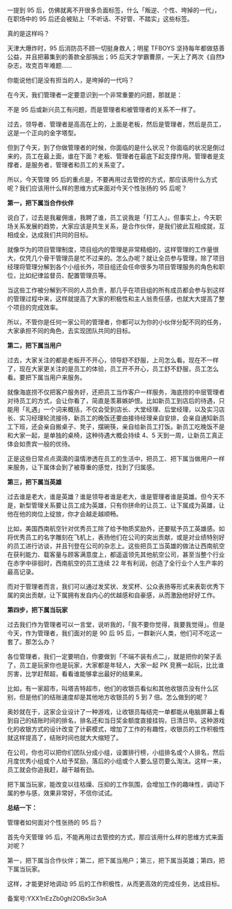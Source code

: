 一提到 95 后，仿佛就离不开很多负面标签，什么「叛逆、个性、垮掉的一代」，在职场中的 95 后还会被贴上「不听话、不好管、不踏实」这些标签。

真的是这样吗？

天津大爆炸时，95 后消防员不顾一切挺身救人；明星 TFBOYS 坚持每年都做慈善公益，并且把募集到的善款全部捐出；95 后天才学霸曹原，一天上了两次《自然》杂志，攻克百年难题……

你能说他们是没有担当的人，是垮掉的一代吗？

在今天，我们管理者一定要意识到一个非常重要的问题，那就是：

不是 95 后或新兴员工有问题，而是管理者和被管理者的关系不一样了。

过去，领导者、管理者是高高在上的，上面是老板，然后是管理者，然后是员工，这是一个正向的金字塔型。

但到了今天，到了你做管理者的时候，你面临的是什么状况？你面临的状况是倒过来的，员工在最上面，谁在下面？老板、管理者在最底下起支撑作用。管理者是支撑者，是服务者，管理者和员工的关系变了。

所以，今天管理 95 后的重点是，不要再用过去管控的方式，那应该用什么方式呢？我们应该用什么样的思维方式来面对今天个性张扬的 95 后呢？

**第一，把下属当合作伙伴**

说白了，过去是我雇佣谁，我聘了谁，员工说我是「打工人」。但事实上，今天职场关系发展的趋势，大家应该是共生关系，是合作伙伴，是我们彼此互相成就，互相成全，达成我们共同的目标。

就像华为的项目管理制度，项目组内的管理是非常精细的，这样管理的工作量很大，仅凭几个骨干管理员是忙不过来的。怎么办呢？就让全员参与管理，除了项目经理将管理分解到各个小组长外，项目组还会任命很多为项目管理服务的角色和职位，比如纪律监督员、配置管理员等。

当这些工作被分解到不同的人员负责，那几乎在项目组的所有成员都会参与到这样的管理过程中来，这样就提高了大家的积极性和主人翁责任感，也就大大提高了整个项目的完成效率。

所以，不管你是任何一家公司的管理者，你都可以为你的小伙伴分配不同的任务，大家承担不同的角色，去实现团队共同的目标。

**第二，把下属当用户**

过去，大家关注的都是老板开不开心，领导舒不舒服，上司怎么看。现在不一样了，现在大家更关注的是员工的体验，员工开不开心，员工舒不舒服，员工怎么看。要把下属当用户来服务。

就像海底捞不仅把客户服务好，还把员工当作客户一样服务，海底捞的中层管理者对待员工的方式，会让你看了，简直是羡慕嫉妒恨。比如新员工到店后的待遇，只能用「礼遇」一个词来概括，不仅会受到店长、大堂经理、后堂经理，以及实习店长、实习经理轮流接待，新员工的晚饭还要由接待经理亲自安排，会亲自通知新员工下班，还会亲自搬桌子、凳子，摆碗筷，亲自给新员工打饭。新员工吃晚饭不是和大家一起，是单独的桌椅，这种待遇大概会持续 4、5 天到一周，让新员工真正体会如贵宾一般的优待。

正是这些日常点点滴滴的温情渗透在员工的生活中，把员工、把下属当做用户一样来服务，让下属体会到了被尊重的感觉，找到了归属感。

**第三，把下属当英雄**

过去谁是老大，谁是英雄？谁是领导者谁是老大，谁是管理者谁是英雄。但今天不是，新型管理关系要让员工成为英雄，只有你拼命的让员工、让下属成为英雄，让他在他的岗位上绽放，你才会越走越顺畅。

比如，美国西南航空针对优秀员工除了给予物质奖励外，还要赋予员工英雄感。如将优秀员工的名字雕刻在飞机上，表扬他们在公司的突出贡献，或是对业绩特别好的员工进行访谈，并且刊登在公司的杂志上。这些把员工当英雄的做法让西南航空在获利能力、载客量与顾客满意度上，都遥遥领先其他航空公司，甚至当整个行业在赤字中徘徊时，西南航空的员工连续 22 年有利润，创造了全行业个人生产率的最高记录。

而对于管理者而言，我们可以通过发奖状、发奖杯、公众表扬等形式来表彰优秀下属的突出贡献，让下属拥有发自内心的优越感和自豪感，从而激励他好好工作。

**第四步，把下属当玩家**

过去我们作为管理者可以一言堂，说听我的，「我不要你觉得，我要我觉得」。但是今天，作为管理者，我们面对的是 90 后 95 后，一群新兴人类，他们可不吃这一套了。那怎么办？

各位管理者，我们一定要明白，你要做到「不端不装有点二」，就是把你的架子丢了，员工是玩家你也是玩家，大家都是年轻人，大家一起 PK 竞赛一起玩，比比谁厉害，比学赶帮超，看看谁能够拿出最好的结果来。

比如，有一家超市，叫塔吉特超市，他们的收银员看似和其他收银员没有什么区别，但是他们的结账速度却是其他地方收银员的 5 到 7 倍。怎么做到的呢？

奥妙就在于，这家企业设计了一种游戏，让收银员每结完一单都能从电脑屏幕上看到自己的结账时间的排名，排名还和当日奖金额度直接挂钩，日清日毕。这种游戏化的收银方式的设计改变了计薪模式，增加了工作的有趣性，收银员的工作积极性就这样提高了，结账时间也就大大缩短了。

在公司，你也可以把你们团队分成小组，设置排行榜，小组排名或个人排名，然后月度优秀小组或个人给予奖励，落后的小组或个人要么惩罚要么淘汰。这样一来，员工就会你追我赶，越干越有劲。

把下属当玩家，能改变以往枯燥、压抑的工作氛围，会增加工作的趣味性，调动下属的参与感，效果非常好，不信你试试。

**总结一下：**

管理者如何面对个性张扬的 95 后？

首先今天管理 95 后，不能再用过去管控的方式，那应该用什么样的思维方式来面对呢？

第一，把下属当合作伙伴；第二，把下属当用户；第三，把下属当英雄；第四，把下属当玩家。

这样，才能更好地调动 95 后的工作积极性，从而更高效的完成任务，达成目标。

备案号:YXX1nEzZb0ghl2OBx5ir3oA